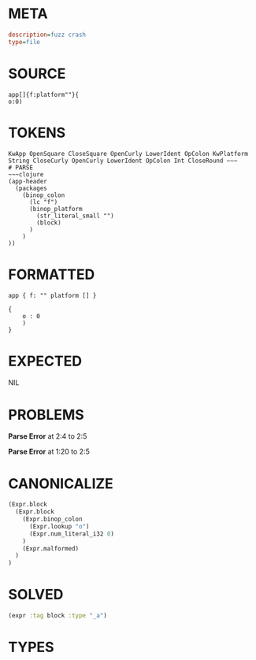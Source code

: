 # META
~~~ini
description=fuzz crash
type=file
~~~
# SOURCE
~~~roc
app[]{f:platform""}{
o:0)
~~~
# TOKENS
~~~text
KwApp OpenSquare CloseSquare OpenCurly LowerIdent OpColon KwPlatform String CloseCurly OpenCurly LowerIdent OpColon Int CloseRound ~~~
# PARSE
~~~clojure
(app-header
  (packages
    (binop_colon
      (lc "f")
      (binop_platform
        (str_literal_small "")
        (block)
      )
    )
))
~~~
# FORMATTED
~~~roc
app { f: "" platform [] }

{
	o : 0
	)
}
~~~
# EXPECTED
NIL
# PROBLEMS
**Parse Error**
at 2:4 to 2:5

**Parse Error**
at 1:20 to 2:5

# CANONICALIZE
~~~clojure
(Expr.block
  (Expr.block
    (Expr.binop_colon
      (Expr.lookup "o")
      (Expr.num_literal_i32 0)
    )
    (Expr.malformed)
  )
)
~~~
# SOLVED
~~~clojure
(expr :tag block :type "_a")
~~~
# TYPES
~~~roc
~~~
